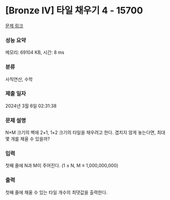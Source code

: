 # [Bronze IV] 타일 채우기 4 - 15700 

[문제 링크](https://www.acmicpc.net/problem/15700) 

### 성능 요약

메모리: 69104 KB, 시간: 8 ms

### 분류

사칙연산, 수학

### 제출 일자

2024년 3월 6일 02:31:38

### 문제 설명

<p>N×M 크기의 벽에 2×1, 1×2 크기의 타일을 채우려고 한다. 겹치지 않게 놓는다면, 최대 몇 개를 채울 수 있을까?</p>

### 입력 

 <p>첫째 줄에 N과 M이 주어진다. (1 ≤ N, M ≤ 1,000,000,000)</p>

### 출력 

 <p>첫째 줄에 채울 수 있는 타일 개수의 최댓값을 출력한다.</p>

